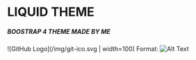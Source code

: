 # LIQUID THEME
##### BOOSTRAP 4 THEME MADE BY ME

![GitHub Logo](/img/git-ico.svg  | width=100)
Format: ![Alt Text](url)

